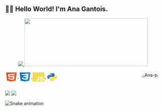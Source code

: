 ## 👋🏻 Hello World! I'm Ana Gantois.

<div align="center">
  <a href="https://github.com/anapgantois">
  <img width="400px" src="https://github-readme-stats.vercel.app/api?username=anapgantois&show_icons=true&theme=rose_pine&include_all_commits=true&count_private=true"/>
  <img width="400px" height="155" src="https://github-readme-stats.vercel.app/api/top-langs/?username=anapgantois&layout=compact&langs_count=7&theme=rose_pine"/>
</div>
 

<div style="display: inline_block"><br>
  <img align="center" alt="HTML icon" height="30" width="40" src="https://raw.githubusercontent.com/devicons/devicon/master/icons/html5/html5-original.svg">
  <img align="center" alt="CSS Icon" height="30" width="40" src="https://raw.githubusercontent.com/devicons/devicon/master/icons/css3/css3-original.svg">
  <img align="center" alt="Js icon" height="30" width="40" src="https://raw.githubusercontent.com/devicons/devicon/master/icons/javascript/javascript-plain.svg">
  <img align="center" alt="Python Icon" height="30" width="40" src="https://raw.githubusercontent.com/devicons/devicon/master/icons/python/python-original.svg">
  <img align="right" alt="Ana-pic" height="150" style="border-radius:50px;" src="https://imagizer.imageshack.com/v2/640x480q90/922/e2c0Vv.png">
</div>
  
  ##
 
<div> 
  <a href = "mailto:anapgantois@gmail.com"><img src="https://img.shields.io/badge/-Gmail-%23333?style=for-the-badge&logo=gmail&logoColor=white" target="_blank"></a>
  <a href="https://www.linkedin.com/in/anapgantois/" target="_blank"><img src="https://img.shields.io/badge/-LinkedIn-%230077B5?style=for-the-badge&logo=linkedin&logoColor=white" target="_blank"></a> 
 
  ![Snake animation](https://github.com/anapgantois/anapgantois/blob/output/github-contribution-grid-snake.svg)
 
</div>
